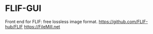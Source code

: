 # FLIF-GUI
Front end for FLIF: free lossless image format.
https://github.com/FLIF-hub/FLIF
https://FileMill.net
